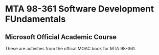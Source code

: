 # MTA 98-361 Software Development FUndamentals

## Microsoft Official Academic Course

These are activities from the offical MOAC book for MTA 98-361. 